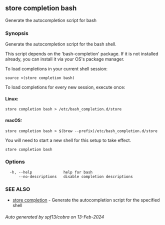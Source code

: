 ## store completion bash

Generate the autocompletion script for bash

### Synopsis

Generate the autocompletion script for the bash shell.

This script depends on the 'bash-completion' package.
If it is not installed already, you can install it via your OS's package manager.

To load completions in your current shell session:

	source <(store completion bash)

To load completions for every new session, execute once:

#### Linux:

	store completion bash > /etc/bash_completion.d/store

#### macOS:

	store completion bash > $(brew --prefix)/etc/bash_completion.d/store

You will need to start a new shell for this setup to take effect.


```
store completion bash
```

### Options

```
  -h, --help              help for bash
      --no-descriptions   disable completion descriptions
```

### SEE ALSO

* [store completion](store_completion.md)	 - Generate the autocompletion script for the specified shell

###### Auto generated by spf13/cobra on 13-Feb-2024
